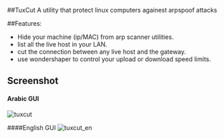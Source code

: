 ##TuxCut 
A utility that protect linux computers againest arpspoof attacks

##Features:
- Hide your machine (ip/MAC) from arp scanner utilities.
- list all the live host in your LAN.
- cut the connection between any live host and the gateway.
- use wondershaper to control your upload or download speed limits.

## Screenshot
#### Arabic GUI
![tuxcut](https://cloud.githubusercontent.com/assets/536140/21766964/0d9cc8a4-d67a-11e6-86b3-ef09775d9ab1.png)

####English GUI
![tuxcut_en](https://cloud.githubusercontent.com/assets/536140/21767007/50f4d150-d67a-11e6-84e2-61ac4dc24f93.png)
